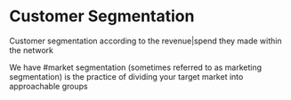 # Customer Segmentation 
<p>Customer segmentation according to the revenue|spend they made within the network</p>
<p></p>We have 
#market segmentation (sometimes referred to as marketing segmentation) is the practice of dividing your target market into approachable groups